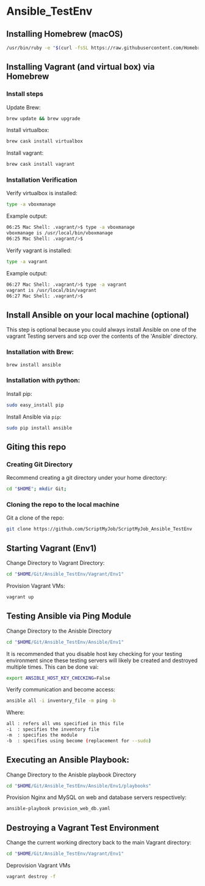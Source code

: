 # Ansible_TestEnv

## Installing Homebrew (macOS)

``` bash
/usr/bin/ruby -e "$(curl -fsSL https://raw.githubusercontent.com/Homebrew/install/master/install)"
```

## Installing Vagrant (and virtual box) via Homebrew

### Install steps

Update Brew:

``` bash
brew update && brew upgrade
```

Install virtualbox:

``` bash
brew cask install virtualbox
```

Install vagrant:

``` bash
brew cask install vagrant
```

### Installation Verification

Verify virtualbox is installed:

``` bash
type -a vboxmanage
```

Example output:

``` bash
06:25 Mac Shell: .vagrant/>$ type -a vboxmanage
vboxmanage is /usr/local/bin/vboxmanage
06:25 Mac Shell: .vagrant/>$
```

Verify vagrant is installed:

``` bash
type -a vagrant
```

Example output:

``` bash
06:27 Mac Shell: .vagrant/>$ type -a vagrant
vagrant is /usr/local/bin/vagrant
06:27 Mac Shell: .vagrant/>$
```

## Install Ansible on your local machine (optional)

This step is optional because you could always install Ansible on one of the vagrant Testing servers and scp over the contents of the 'Ansible' directory.

### Installation with Brew:

``` bash
brew install ansible
```

### Installation with python:

Install pip:

``` bash
sudo easy_install pip
```

Install Ansible via `pip`:

``` bash
sudo pip install ansible
```

## Giting this repo

### Creating Git Directory

Recommend creating a git directory under your home directory:

``` bash
cd "$HOME"; mkdir Git;
```

### Cloning the repo to the local machine

Git a clone of the repo:

``` bash
git clone https://github.com/ScriptMyJob/ScriptMyJob_Ansible_TestEnv
```

## Starting Vagrant (Env1)

Change Directory to Vagrant Directory:

``` bash
cd "$HOME/Git/Ansible_TestEnv/Vagrant/Env1"
```

Provision Vagrant VMs:

``` bash
vagrant up
```

## Testing Ansible via Ping Module

Change Directory to the Anisble Directory

``` bash
cd "$HOME/Git/Ansible_TestEnv/Ansible/Env1"
```

It is recommended that you disable host key checking for your testing environment since these testing servers will likely be created and destroyed multiple times.  This can be done vai:

``` bash
export ANSIBLE_HOST_KEY_CHECKING=False
```

Verify communication and become access:

``` bash
ansible all -i inventory_file -m ping -b
```

Where:

``` bash
all : refers all vms specified in this file
-i  : specifies the inventory file
-m  : specifies the module
-b  : specifies using become (replacement for --sudo)
```
## Executing an Ansible Playbook:

Change Directory to the Anisble playbook Directory

``` bash
cd "$HOME/Git/Ansible_TestEnv/Ansible/Env1/playbooks"
```

Provision Nginx and MySQL on web and database servers respectively:

``` bash
ansible-playbook provision_web_db.yaml
```

## Destroying a Vagrant Test Environment

Change the current working directory back to the main Vagrant directory:

``` bash
cd "$HOME/Git/Ansible_TestEnv/Vagrant/Env1"
```

Deprovision Vagrant VMs

``` bash
vagrant destroy -f
```
